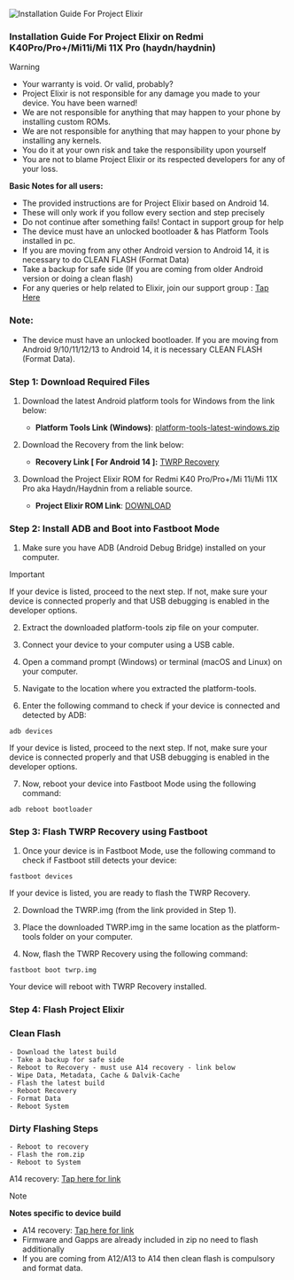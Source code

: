 ![Installation Guide For Project Elixir](https://i.imgur.com/42LxtAl.png)

### Installation Guide For Project Elixir on Redmi K40Pro/Pro+/Mi11i/Mi 11X Pro (haydn/haydnin)

> [!Warning]
> * Your warranty is void. Or valid, probably?
> * Project Elixir is not responsible for any damage you made to your device. You have been warned!
> * We are not responsible for anything that may happen to your phone by installing custom ROMs.
> * We are not responsible for anything that may happen to your phone by installing any kernels.
> * You do it at your own risk and take the responsibility upon yourself
> * You are not to blame Project Elixir or its respected developers for any of your loss.
>
> **Basic Notes for all users:**  
> * The provided instructions are for Project Elixir based on Android 14.
> * These will only work if you follow every section and step precisely
> * Do not continue after something fails! Contact in support group for help
> * The device must have an unlocked bootloader & has Platform Tools installed in pc.
> * If you are moving from any other Android version to Android 14, it is necessary to do CLEAN FLASH (Format Data)
> * Take a backup for safe side (If you are coming from older Android version or doing a clean flash)
> * For any queries or help related to Elixir, join our support group : [Tap Here](https://telegram.me/Elixir_Discussion)  

###  **Note:** 
- The device must have an unlocked bootloader. If you are moving from Android 9/10/11/12/13 to Android 14, it is necessary CLEAN FLASH (Format Data).

### Step 1: Download Required Files
1. Download the latest Android platform tools for Windows from the link below:
   - **Platform Tools Link (Windows)**: [platform-tools-latest-windows.zip](https://dl.google.com/android/repository/platform-tools-latest-windows.zip)

2. Download the Recovery from the link below:
   - **Recovery Link [ For Android 14 ]:** [TWRP Recovery](https://www.pling.com/p/1824941/)

3. Download the Project Elixir ROM for Redmi K40 Pro/Pro+/Mi 11i/Mi 11X Pro aka Haydn/Haydnin from a reliable source.
   - **Project Elixir ROM Link**: [DOWNLOAD](https://projectelixiros.com/device/RedmiK40Pro)

### Step 2: Install ADB and Boot into Fastboot Mode
1. Make sure you have ADB (Android Debug Bridge) installed on your computer. 

> [!Important]
> If your device is listed, proceed to the next step. If not, make sure your device is connected properly and that USB debugging is enabled in the developer options.

2. Extract the downloaded platform-tools zip file on your computer.

3. Connect your device to your computer using a USB cable.

4. Open a command prompt (Windows) or terminal (macOS and Linux) on your computer.

5. Navigate to the location where you extracted the platform-tools.

6. Enter the following command to check if your device is connected and detected by ADB:

```
adb devices
```

If your device is listed, proceed to the next step. If not, make sure your device is connected properly and that USB debugging is enabled in the developer options.

7. Now, reboot your device into Fastboot Mode using the following command:

```
adb reboot bootloader
```

### Step 3: Flash TWRP Recovery using Fastboot
1. Once your device is in Fastboot Mode, use the following command to check if Fastboot still detects your device:

```
fastboot devices
```

If your device is listed, you are ready to flash the TWRP Recovery.

2. Download the TWRP.img (from the link provided in Step 1).

3. Place the downloaded TWRP.img in the same location as the platform-tools folder on your computer.

4. Now, flash the TWRP Recovery using the following command:

```
fastboot boot twrp.img
```

Your device will reboot with TWRP Recovery installed.

### Step 4: Flash Project Elixir 

### Clean Flash
```
- Download the latest build
- Take a backup for safe side
- Reboot to Recovery - must use A14 recovery - link below
- Wipe Data, Metadata, Cache & Dalvik-Cache
- Flash the latest build
- Reboot Recovery
- Format Data
- Reboot System
```

### Dirty Flashing Steps

```
- Reboot to recovery
- Flash the rom.zip
- Reboot to System
```


 A14 recovery: [Tap here for link](https://www.pling.com/p/1824941/)  

> [!Note] 
> **Notes specific to device build**
> * A14 recovery: [Tap here for link](https://www.pling.com/p/1824941/)
> * Firmware and Gapps are already included in zip no need to flash additionally
> * If you are coming from A12/A13 to A14 then clean flash is compulsory and format data.
